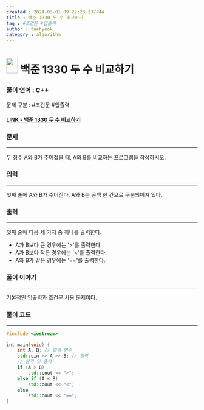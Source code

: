 ```yaml
---
created : 2024-03-01 09:22:23.137744
title : 백준 1330 두 수 비교하기
tag : #조건문 #입출력
author : taehyeok
category : algorithm
---
```

# <img src="https://d2gd6pc034wcta.cloudfront.net/tier/1.svg" width="30" height="40"> 백준 1330 두 수 비교하기


### 풀이 언어 : C++

문제 구분 : #조건문 #입출력
#### [LINK - 백준 1330 두 수 비교하기](https://www.acmicpc.net/problem/1330)

### 문제
<hr>

두 정수 A와 B가 주어졌을 때, A와 B를 비교하는 프로그램을 작성하시오.

### 입력
<hr>

첫째 줄에 A와 B가 주어진다. A와 B는 공백 한 칸으로 구분되어져 있다.
### 출력
<hr>

첫째 줄에 다음 세 가지 중 하나를 출력한다.

- A가 B보다 큰 경우에는 '>'를 출력한다.
- A가 B보다 작은 경우에는 '<'를 출력한다.
- A와 B가 같은 경우에는 '=='를 출력한다.

### 풀이 이야기
<hr>

기본적인 입출력과 조건문 사용 문제이다.

### 풀이 코드
<hr>

``` c++
#include <iostream>

int main(void) {
    int A, B; // 입력 변수
    std::cin >> A >> B; // 입력
    // 분기 및 출력ㄴ
    if (A > B)
        std::cout << ">";
    else if (A < B)
        std::cout << "<";
    else
        std::cout << "==";
}
```
